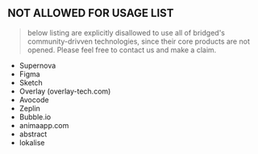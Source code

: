 ## NOT ALLOWED FOR USAGE LIST
> below listing are explicitly disallowed to use all of bridged's community-drivven technologies, since their core products are not opened. Please feel free to contact us and make a claim.

- Supernova
- Figma
- Sketch
- Overlay (overlay-tech.com)
- Avocode
- Zeplin
- Bubble.io
- animaapp.com
- abstract
- lokalise
